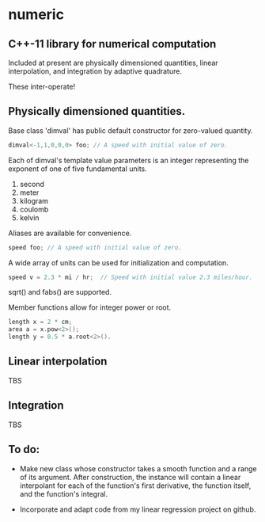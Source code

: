 
# numeric

## C++-11 library for numerical computation

Included at present are physically dimensioned quantities, linear
interpolation, and integration by adaptive quadrature.

These inter-operate!

## Physically dimensioned quantities.

Base class 'dimval' has public default constructor for zero-valued quantity.
```c++
dimval<-1,1,0,0,0> foo; // A speed with initial value of zero.
```

Each of dimval's template value parameters is an integer representing the
exponent of one of five fundamental units.

1. second
2. meter
3. kilogram
4. coulomb
5. kelvin

Aliases are available for convenience.
```c++
speed foo; // A speed with initial value of zero.
```

A wide array of units can be used for initialization and computation.
```c++
speed v = 2.3 * mi / hr;  // Speed with initial value 2.3 miles/hour.
```

sqrt() and fabs() are supported.

Member functions allow for integer power or root.
```c++
length x = 2 * cm;
area a = x.pow<2>();
length y = 0.5 * a.root<2>().
```
## Linear interpolation

TBS

## Integration

TBS

## To do:

 - Make new class whose constructor takes a smooth function and a range of its
   argument.  After construction, the instance will contain a linear
   interpolant for each of the function's first derivative, the function
   itself, and the function's integral.

 - Incorporate and adapt code from my linear regression project on github.


